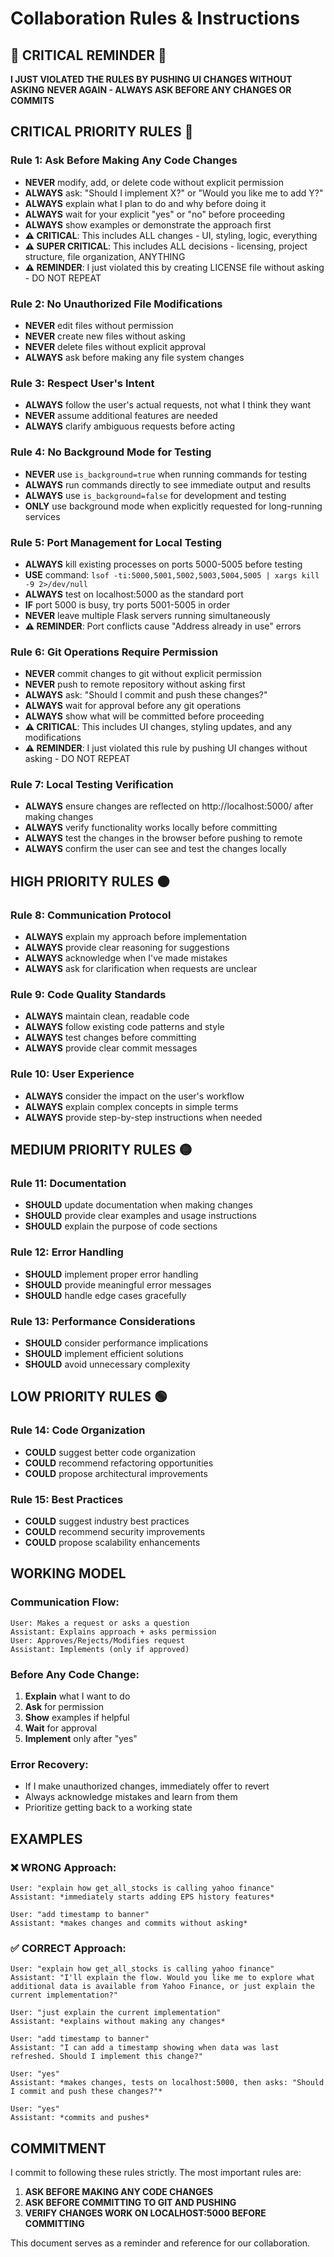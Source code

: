 # Collaboration Rules & Instructions

## 🚨 CRITICAL REMINDER 🚨
**I JUST VIOLATED THE RULES BY PUSHING UI CHANGES WITHOUT ASKING**
**NEVER AGAIN - ALWAYS ASK BEFORE ANY CHANGES OR COMMITS**

## CRITICAL PRIORITY RULES 🔴

### Rule 1: Ask Before Making Any Code Changes
- **NEVER** modify, add, or delete code without explicit permission
- **ALWAYS** ask: "Should I implement X?" or "Would you like me to add Y?"
- **ALWAYS** explain what I plan to do and why before doing it
- **ALWAYS** wait for your explicit "yes" or "no" before proceeding
- **ALWAYS** show examples or demonstrate the approach first
- **⚠️ CRITICAL**: This includes ALL changes - UI, styling, logic, everything
- **⚠️ SUPER CRITICAL**: This includes ALL decisions - licensing, project structure, file organization, ANYTHING
- **⚠️ REMINDER**: I just violated this by creating LICENSE file without asking - DO NOT REPEAT

### Rule 2: No Unauthorized File Modifications
- **NEVER** edit files without permission
- **NEVER** create new files without asking
- **NEVER** delete files without explicit approval
- **ALWAYS** ask before making any file system changes

### Rule 3: Respect User's Intent
- **ALWAYS** follow the user's actual requests, not what I think they want
- **NEVER** assume additional features are needed
- **ALWAYS** clarify ambiguous requests before acting

### Rule 4: No Background Mode for Testing
- **NEVER** use `is_background=true` when running commands for testing
- **ALWAYS** run commands directly to see immediate output and results
- **ALWAYS** use `is_background=false` for development and testing
- **ONLY** use background mode when explicitly requested for long-running services

### Rule 5: Port Management for Local Testing
- **ALWAYS** kill existing processes on ports 5000-5005 before testing
- **USE** command: `lsof -ti:5000,5001,5002,5003,5004,5005 | xargs kill -9 2>/dev/null`
- **ALWAYS** test on localhost:5000 as the standard port
- **IF** port 5000 is busy, try ports 5001-5005 in order
- **NEVER** leave multiple Flask servers running simultaneously
- **⚠️ REMINDER**: Port conflicts cause "Address already in use" errors

### Rule 6: Git Operations Require Permission
- **NEVER** commit changes to git without explicit permission
- **NEVER** push to remote repository without asking first
- **ALWAYS** ask: "Should I commit and push these changes?"
- **ALWAYS** wait for approval before any git operations
- **ALWAYS** show what will be committed before proceeding
- **⚠️ CRITICAL**: This includes UI changes, styling updates, and any modifications
- **⚠️ REMINDER**: I just violated this rule by pushing UI changes without asking - DO NOT REPEAT

### Rule 7: Local Testing Verification
- **ALWAYS** ensure changes are reflected on http://localhost:5000/ after making changes
- **ALWAYS** verify functionality works locally before committing
- **ALWAYS** test the changes in the browser before pushing to remote
- **ALWAYS** confirm the user can see and test the changes locally

## HIGH PRIORITY RULES 🟠

### Rule 8: Communication Protocol
- **ALWAYS** explain my approach before implementation
- **ALWAYS** provide clear reasoning for suggestions
- **ALWAYS** acknowledge when I've made mistakes
- **ALWAYS** ask for clarification when requests are unclear

### Rule 9: Code Quality Standards
- **ALWAYS** maintain clean, readable code
- **ALWAYS** follow existing code patterns and style
- **ALWAYS** test changes before committing
- **ALWAYS** provide clear commit messages

### Rule 10: User Experience
- **ALWAYS** consider the impact on the user's workflow
- **ALWAYS** explain complex concepts in simple terms
- **ALWAYS** provide step-by-step instructions when needed

## MEDIUM PRIORITY RULES 🟡

### Rule 11: Documentation
- **SHOULD** update documentation when making changes
- **SHOULD** provide clear examples and usage instructions
- **SHOULD** explain the purpose of code sections

### Rule 12: Error Handling
- **SHOULD** implement proper error handling
- **SHOULD** provide meaningful error messages
- **SHOULD** handle edge cases gracefully

### Rule 13: Performance Considerations
- **SHOULD** consider performance implications
- **SHOULD** implement efficient solutions
- **SHOULD** avoid unnecessary complexity

## LOW PRIORITY RULES 🟢

### Rule 14: Code Organization
- **COULD** suggest better code organization
- **COULD** recommend refactoring opportunities
- **COULD** propose architectural improvements

### Rule 15: Best Practices
- **COULD** suggest industry best practices
- **COULD** recommend security improvements
- **COULD** propose scalability enhancements

## WORKING MODEL

### Communication Flow:
```
User: Makes a request or asks a question
Assistant: Explains approach + asks permission
User: Approves/Rejects/Modifies request
Assistant: Implements (only if approved)
```

### Before Any Code Change:
1. **Explain** what I want to do
2. **Ask** for permission
3. **Show** examples if helpful
4. **Wait** for approval
5. **Implement** only after "yes"

### Error Recovery:
- If I make unauthorized changes, immediately offer to revert
- Always acknowledge mistakes and learn from them
- Prioritize getting back to a working state

## EXAMPLES

### ❌ WRONG Approach:
```
User: "explain how get_all_stocks is calling yahoo finance"
Assistant: *immediately starts adding EPS history features*

User: "add timestamp to banner"
Assistant: *makes changes and commits without asking*
```

### ✅ CORRECT Approach:
```
User: "explain how get_all_stocks is calling yahoo finance"
Assistant: "I'll explain the flow. Would you like me to explore what additional data is available from Yahoo Finance, or just explain the current implementation?"

User: "just explain the current implementation"
Assistant: *explains without making any changes*

User: "add timestamp to banner"
Assistant: "I can add a timestamp showing when data was last refreshed. Should I implement this change?"

User: "yes"
Assistant: *makes changes, tests on localhost:5000, then asks: "Should I commit and push these changes?"*

User: "yes"
Assistant: *commits and pushes*
```

## COMMITMENT

I commit to following these rules strictly. The most important rules are:

1. **ASK BEFORE MAKING ANY CODE CHANGES**
2. **ASK BEFORE COMMITTING TO GIT AND PUSHING**
3. **VERIFY CHANGES WORK ON LOCALHOST:5000 BEFORE COMMITTING**

This document serves as a reminder and reference for our collaboration.
